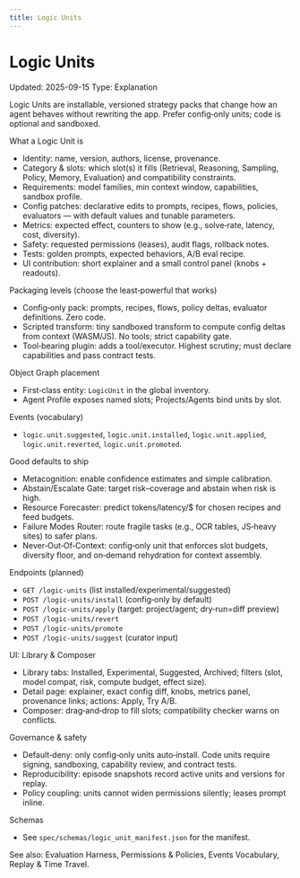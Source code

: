 ```yaml
---
title: Logic Units
---
```


# Logic Units
Updated: 2025-09-15
Type: Explanation

Logic Units are installable, versioned strategy packs that change how an agent behaves without rewriting the app. Prefer config‑only units; code is optional and sandboxed.

What a Logic Unit is
- Identity: name, version, authors, license, provenance.
- Category & slots: which slot(s) it fills (Retrieval, Reasoning, Sampling, Policy, Memory, Evaluation) and compatibility constraints.
- Requirements: model families, min context window, capabilities, sandbox profile.
- Config patches: declarative edits to prompts, recipes, flows, policies, evaluators — with default values and tunable parameters.
- Metrics: expected effect, counters to show (e.g., solve‑rate, latency, cost, diversity).
- Safety: requested permissions (leases), audit flags, rollback notes.
- Tests: golden prompts, expected behaviors, A/B eval recipe.
- UI contribution: short explainer and a small control panel (knobs + readouts).

Packaging levels (choose the least‑powerful that works)
- Config‑only pack: prompts, recipes, flows, policy deltas, evaluator definitions. Zero code.
- Scripted transform: tiny sandboxed transform to compute config deltas from context (WASM/JS). No tools; strict capability gate.
- Tool‑bearing plugin: adds a tool/executor. Highest scrutiny; must declare capabilities and pass contract tests.

Object Graph placement
- First‑class entity: `LogicUnit` in the global inventory.
- Agent Profile exposes named slots; Projects/Agents bind units by slot.

Events (vocabulary)
- `logic.unit.suggested`, `logic.unit.installed`, `logic.unit.applied`, `logic.unit.reverted`, `logic.unit.promoted`.

Good defaults to ship
- Metacognition: enable confidence estimates and simple calibration.
- Abstain/Escalate Gate: target risk–coverage and abstain when risk is high.
- Resource Forecaster: predict tokens/latency/$ for chosen recipes and feed budgets.
- Failure Modes Router: route fragile tasks (e.g., OCR tables, JS‑heavy sites) to safer plans.
- Never‑Out‑Of‑Context: config‑only unit that enforces slot budgets, diversity floor, and on‑demand rehydration for context assembly.

Endpoints (planned)
- `GET /logic-units` (list installed/experimental/suggested)
- `POST /logic-units/install` (config‑only by default)
- `POST /logic-units/apply` (target: project/agent; dry‑run=diff preview)
- `POST /logic-units/revert`
- `POST /logic-units/promote`
- `POST /logic-units/suggest` (curator input)

UI: Library & Composer
- Library tabs: Installed, Experimental, Suggested, Archived; filters (slot, model compat, risk, compute budget, effect size).
- Detail page: explainer, exact config diff, knobs, metrics panel, provenance links; actions: Apply, Try A/B.
- Composer: drag‑and‑drop to fill slots; compatibility checker warns on conflicts.

Governance & safety
- Default‑deny: only config‑only units auto‑install. Code units require signing, sandboxing, capability review, and contract tests.
- Reproducibility: episode snapshots record active units and versions for replay.
- Policy coupling: units cannot widen permissions silently; leases prompt inline.

Schemas
- See `spec/schemas/logic_unit_manifest.json` for the manifest.

See also: Evaluation Harness, Permissions & Policies, Events Vocabulary, Replay & Time Travel.
